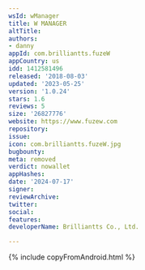 ```yaml
---
wsId: wManager
title: W MANAGER
altTitle: 
authors:
- danny
appId: com.brilliantts.fuzeW
appCountry: us
idd: 1412581496
released: '2018-08-03'
updated: '2023-05-25'
version: '1.0.24'
stars: 1.6
reviews: 5
size: '26827776'
website: https://www.fuzew.com
repository: 
issue: 
icon: com.brilliantts.fuzeW.jpg
bugbounty: 
meta: removed
verdict: nowallet
appHashes: 
date: '2024-07-17'
signer: 
reviewArchive: 
twitter: 
social: 
features: 
developerName: Brilliantts Co., Ltd.

---
```


{% include copyFromAndroid.html %}